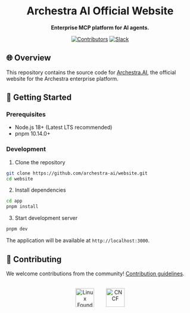 <div align="center">  
  
  # Archestra AI Official Website


  **Enterprise MCP platform for AI agents.**

  
  [![Contributors](https://img.shields.io/github/contributors/archestra-ai/website)](https://github.com/archestra-ai/website/graphs/contributors)
  [![Slack](https://img.shields.io/badge/Slack-Join%20Community-4A154B?logo=slack)](https://join.slack.com/t/archestracommunity/shared_invite/zt-39yk4skox-zBF1NoJ9u4t59OU8XxQChg)

</div>

## 🌐 Overview

This repository contains the source code for [Archestra.AI](https://archestra.ai), the official website for the Archestra enterprise platform.


## 🚀 Getting Started

### Prerequisites

- Node.js 18+ (Latest LTS recommended)
- pnpm 10.14.0+

### Development

1. Clone the repository
```bash
git clone https://github.com/archestra-ai/website.git
cd website
```

2. Install dependencies
```bash
cd app
pnpm install
```

3. Start development server
```bash
pnpm dev
```

The application will be available at `http://localhost:3000`.

## 🤝 Contributing

We welcome contributions from the community! [Contribution guidelines](https://www.archestra.ai/docs/contributing).

<div align="center">
  <br />
  <a href="https://www.archestra.ai/blog/archestra-joins-cncf-linux-foundation"><img src="https://raw.githubusercontent.com/archestra-ai/archestra/main/desktop_app/public/images/linux-foundation-logo.png" height="50" alt="Linux Foundation" /></a>
  &nbsp;&nbsp;&nbsp;&nbsp;&nbsp;&nbsp;
  <a href="https://www.archestra.ai/blog/archestra-joins-cncf-linux-foundation"><img src="https://raw.githubusercontent.com/archestra-ai/archestra/main/desktop_app/public/images/cncf-logo.png" height="50" alt="CNCF" /></a>
  </div>